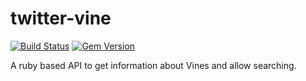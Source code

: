 twitter-vine
============

[![Build Status](https://travis-ci.org/deevis/twitter-vine.png?branch=master)](https://travis-ci.org/deevis/twitter-vine)
[![Gem Version](https://badge.fury.io/rb/twitter-vine.png)](http://badge.fury.io/rb/twitter-vine)

A ruby based API to get information about Vines and allow searching.

